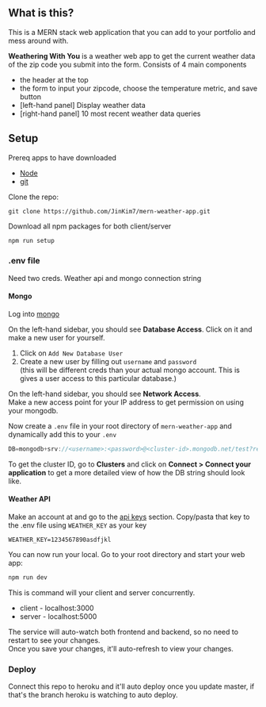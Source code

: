 ## What is this?
This is a MERN stack web application that you can add to your portfolio and mess around with.

**Weathering With You** is a weather web app to get the current weather data of the zip code you submit into the form.
 Consists of 4 main components
 - the header at the top
 - the form to input your zipcode, choose the temperature metric, and save button
 - [left-hand panel] Display weather data
 - [right-hand panel] 10 most recent weather data queries

## Setup
Prereq apps to have downloaded
- [Node](https://nodejs.org/en/) 
- [git](https://git-scm.com/downloads)

Clone the repo:
```
git clone https://github.com/JinKim7/mern-weather-app.git
```

Download all npm packages for both client/server
```javascript
npm run setup
```

### .env file
Need two creds. Weather api and mongo connection string

#### Mongo
Log into [mongo](https://account.mongodb.com/account/login)

On the left-hand sidebar, you should see **Database Access**. Click on it and make a new user for yourself.  
1. Click on `Add New Database User`
2. Create a new user by filling out `username` and `password`  
(this will be different creds than your actual mongo account. This is gives a user access to this particular database.)

On the left-hand sidebar, you should see **Network Access**.  
Make a new access point for your IP address to get permission on using your mongodb.

Now create a `.env` file in your root directory of `mern-weather-app` and dynamically add this to your `.env`
```javascript
DB=mongodb+srv://<username>:<password>@<cluster-id>.mongodb.net/test?retryWrites=true&w=majority
```
To get the cluster ID, go to **Clusters** and click on **Connect > Connect your application** to get a more detailed view of how the DB string should look like. 

#### Weather API
Make an account at   and go to the [api keys](https://home.openweathermap.org/api_keys) section.
Copy/pasta that key to the .env file using `WEATHER_KEY` as your key
```
WEATHER_KEY=1234567890asdfjkl
```

You can now run your local.
Go to your root directory and start your web app:
```javascript
npm run dev
```
This is command will your client and server concurrently. 
- client - localhost:3000
- server - localhost:5000

The service will auto-watch both frontend and backend, so no need to restart to see your changes.  
Once you save your changes, it'll auto-refresh to view your changes.

### Deploy
Connect this repo to heroku and it'll auto deploy once you update master, if that's the branch heroku is watching to auto deploy.